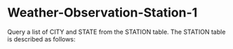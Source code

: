 # Weather-Observation-Station-1
Query a list of CITY and STATE from the STATION table. The STATION table is described as follows:
